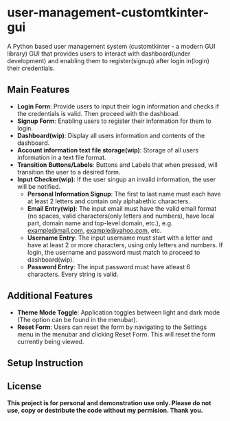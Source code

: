 # user-management-customtkinter-gui
A Python based user management system (customtkinter - a modern GUI library) GUI that provides users to interact with dashboard(under development) and enabling them to register(signup) after login in(login) their credentials.

## Main Features
- **Login Form**: Provide users to input their login information and checks if the credentials is valid. Then proceed with the dashboad.
- **Signup Form**: Enabling users to register their information for them to login.
- **Dashboard(wip)**: Display all users information and contents of the dashboard.
- **Account information text file storage(wip)**: Storage of all users information in a text file format.
- **Transition Buttons/Labels**: Buttons and Labels that when pressed, will transition the user to a desired form.
- **Input Checker(wip)**: If the user singup an invalid information, the user will be notified.
  - **Personal Information Signup**: The first to last name must each have at least 2 letters and contain only alphabethic characters.
  - **Email Entry(wip)**: The input email must have the valid email format (no spaces, valid characters(only letters and numbers), have local part, domain name and top-level domain, etc.), e.g. example@mail.com, example@yahoo.com, etc.
  - **Username Entry**: The input username must start with a letter and have at least 2 or more characters, using only letters and numbers. If login, the username and password must match to proceed to dashboard(wip).
  - **Password Entry**: The input password must have atleast 6 characters. Every string is valid.

## Additional Features
- **Theme Mode Toggle**: Application toggles between light and dark mode (The option can be found in the menubar).
- **Reset Form**: Users can reset the form by navigating to the Settings menu in the menubar and clicking Reset Form. This will reset the form currently being viewed.

## Setup Instruction

## License
**This project is for personal and demonstration use only. Please do not use, copy or destribute the code without my permision. Thank you.**
